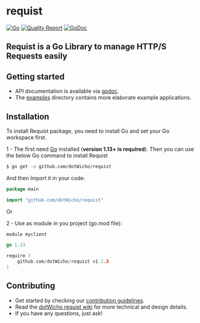 # requist

[![Go](https://github.com/dotWicho/requist/workflows/Go/badge.svg?branch=master)](https://github.com/dotWicho/requist)
[![Quality Report](https://goreportcard.com/badge/github.com/dotWicho/requist)](https://goreportcard.com/badge/github.com/dotWicho/requist)
[![GoDoc](https://godoc.org/github.com/dotWicho/requist?status.svg)](https://pkg.go.dev/github.com/dotWicho/requist?tab=doc)

## Requist is a Go Library to manage HTTP/S Requests easily

## Getting started

- API documentation is available via [godoc](https://godoc.org/github.com/dotWicho/requist).
- The [examples](./examples) directory contains more elaborate example applications.

## Installation

To install Requist package, you need to install Go and set your Go workspace first.

1 - The first need [Go](https://golang.org/) installed (**version 1.13+ is required**).
Then you can use the below Go command to install Requist

```bash
$ go get -u github.com/dotWicho/requist
```

And then Import it in your code:

``` go
package main

import "github.com/dotWicho/requist"
```
Or

2 - Use as module in you project (go.mod file):

``` go
module myclient

go 1.13

require (
	github.com/dotWicho/requist v1.2.3
)
```

## Contributing

- Get started by checking our [contribution guidelines](https://github.com/dotWicho/requist/blob/master/CONTRIBUTING.md).
- Read the [dotWicho requist wiki](https://github.com/dotWicho/requist/wiki) for more technical and design details.
- If you have any questions, just ask!

